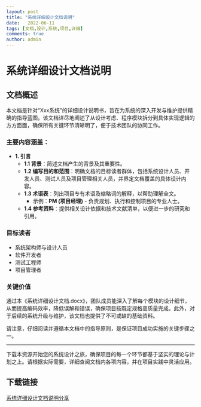 ```yaml
---
layout: post
title: "系统详细设计文档说明"
date:   2022-06-11
tags: [文档,设计,系统,项目,详细]
comments: true
author: admin
---
```

# 系统详细设计文档说明

## 文档概述

本文档是针对“Xxx系统”的详细设计说明书，旨在为系统的深入开发与维护提供精确的指导蓝图。该文档详尽地阐述了从设计考虑、程序模块拆分到具体实现逻辑的方方面面，确保所有关键环节清晰明了，便于技术团队的协同工作。

### 主要内容涵盖：

- **1. 引言**
  - **1.1 背景**：简述文档产生的背景及其重要性。
  - **1.2 编写目的和范围**：明确文档的目标读者群体，包括系统设计人员、开发人员、测试人员及项目管理相关人员，并界定文档覆盖的具体设计内容。
  - **1.3 术语表**：列出项目专有术语及缩略词的解释，以帮助理解全文。
    - 示例：**PM (项目经理)** - 负责规划、执行和控制项目的专业人士。
  - **1.4 参考资料**：提供相关设计依据和技术文献清单，以便进一步的研究和引用。

### 目标读者

- 系统架构师与设计人员
- 软件开发者
- 测试工程师
- 项目管理者

### 关键价值

通过本《系统详细设计文档.docx》，团队成员能深入了解每个模块的设计细节，从而提高编码效率，降低误解和错误，确保项目按既定规格高质量完成。此外，对于后续的系统升级与维护，该文档也提供了不可或缺的基础资料。

请注意，仔细阅读并遵循本文档中的指导原则，是保证项目成功实施的关键步骤之一。

---

下载本资源开始您的系统设计之旅，确保项目的每一个环节都基于坚实的理论与计划之上。请根据实际需要，详细查阅文档内各项内容，并在项目实践中灵活应用。

## 下载链接

[系统详细设计文档说明分享](https://pan.quark.cn/s/fe30f2564c5a)